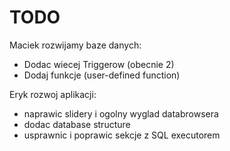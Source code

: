 # TODO 

Maciek
rozwijamy baze danych:
* Dodac wiecej Triggerow (obecnie 2)
* Dodaj funkcje (user-defined function)

Eryk
rozwoj aplikacji:
* naprawic slidery i ogolny wyglad databrowsera
* dodac database structure
* usprawnic i poprawic sekcje z SQL executorem
  
